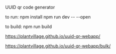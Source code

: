 UUID qr code generator

to run: 
npm install
npm run dev -- --open

to build: 
npm run build


https://plantvillage.github.io/uuid-qr-webapp/


https://plantvillage.github.io/uuid-qr-webapp/bulk/
